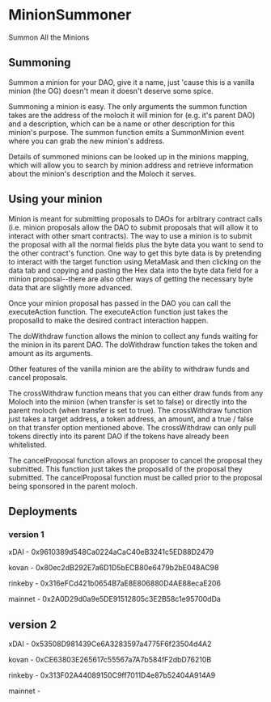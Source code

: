# MinionSummoner
Summon All the Minions

## Summoning 
Summon a minion for your DAO, give it a name, just 'cause this is a vanilla minion (the OG) doesn't mean it doesn't deserve some spice. 

Summoning a minion is easy. The only arguments the summon function takes are the address of the moloch it will minion for (e.g. it's parent DAO) and a description, which can be a name or other description for this minion's purpose. The summon function emits a SummonMinion event where you can grab the new minion's address.

Details of summoned minions can be looked up in the minions mapping, which will allow you to search by minion address and retrieve information about the minion's description and the Moloch it serves. 

## Using your minion 

Minion is meant for submitting proposals to DAOs for arbitrary contract calls (i.e. minion proposals allow the DAO to submit proposals that will allow it to interact with other smart contracts). The way to use a minion is to submit the proposal with all the normal fields plus the byte data you want to send to the other contract's function. One way to get this byte data is by pretending to interact with the target function using MetaMask and then clicking on the data tab and copying and pasting the Hex data into the byte data field for a minion proposal--there are also other ways of getting the necessary byte data that are slightly more advanced. 

Once your minion proposal has passed in the DAO you can call the executeAction function. The executeAction function just takes the proposalId to make the desired contract interaction happen. 

The doWithdraw function allows the minion to collect any funds waiting for the minion in its parent DAO. The doWithdraw function takes the token and amount as its arguments. 

Other features of the vanilla minion are the ability to withdraw funds and cancel proposals. 

The crossWithdraw function means that you can either draw funds from any Moloch into the minion (when transfer is set to false) or directly into the parent moloch (when transfer is set to true). The crossWithdraw function just takes a target address, a token address, an amount, and a true / false on that transfer option mentioned above. The crossWithdraw can only pull tokens directly into its parent DAO if the tokens have already been whitelisted. 

The cancelProposal function allows an proposer to cancel the proposal they submitted. This function just takes the proposalId of the proposal they submitted. The cancelProposal function must be called prior to the proposal being sponsored in the parent moloch. 

## Deployments

### version 1
xDAI - 0x9610389d548Ca0224aCaC40eB3241c5ED88D2479

kovan - 0x80ec2dB292E7a6D1D5bECB80e6479b2bE048AC98

rinkeby - 0x316eFCd421b0654B7aE8E806880D4AE88ecaE206

mainnet - 0x2A0D29d0a9e5DE91512805c3E2B58c1e95700dDa

## version 2

xDAI - 0x53508D981439Ce6A3283597a4775F6f23504d4A2

kovan - 0xCE63803E265617c55567a7A7b584fF2dbD76210B

rinkeby - 0x313F02A44089150C9ff7011D4e87b52404A914A9

mainnet - 
